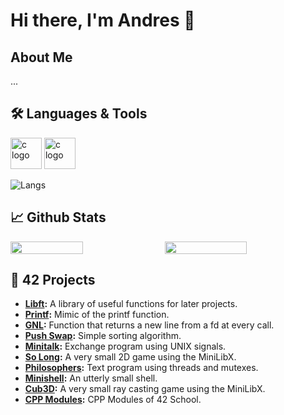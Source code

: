 # Hi there, I'm Andres 👋

## About Me
...

## 🛠️ Languages & Tools
<div align="left">
	<img src="https://github.com/manioker/manioker/blob/main/assets/languages/c.svg" alt="c logo" width="50" height="50"/>
	<img src="https://github.com/manioker/manioker/blob/main/assets/languages/cpp.svg" alt="c logo" width="50" height="50"/>
</div>

![Langs](https://github-readme-stats.vercel.app/api/top-langs/?username=manioker&theme=react&show_icons=true&hide_border=true&layout=compact)

## 📈 Github Stats
<div style="display: flex; justify-content: space-between;">
	<img src="https://github-readme-stats.vercel.app/api?username=manioker&theme=react&show_icons=true&hide_border=true&count_private=true" style="width: 48%;">
	<img src="https://github-readme-streak-stats.herokuapp.com/?user=manioker&theme=react&hide_border=true" style="width: 51%;">
</div>

## 🔭 42 Projects
- **[Libft](https://github.com/manioker/libft):** A library of useful functions for later projects.
- **[Printf](https://github.com/manioker/ft_printf):** Mimic of the printf function.
- **[GNL](https://github.com/manioker/get_next_line):** Function that returns a new line from a fd at every call.
- **[Push Swap](https://github.com/manioker/push_swap):** Simple sorting algorithm.
- **[Minitalk](https://github.com/manioker/minitalk):** Exchange program using UNIX signals.
- **[So Long](https://github.com/manioker/so_long):** A very small 2D game using the MiniLibX.
- **[Philosophers](https://github.com/manioker/philosophers):** Text program using threads and mutexes.
- **[Minishell](https://github.com/manioker/minishell):** An utterly small shell.
- **[Cub3D](https://github.com/manioker/cub3d):** A very small ray casting game using the MiniLibX.
- **[CPP Modules](https://github.com/manioker/cpp_modules):** CPP Modules of 42 School.
